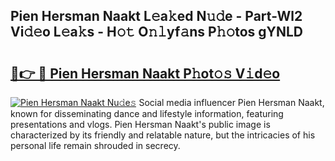 ## Pien Hersman Naakt L𝚎a𝚔ed N𝚞𝚍e - Part-Wl2 Vi𝚍𝚎o L𝚎a𝚔s - H𝚘𝚝 O𝚗𝚕yf𝚊ns P𝚑𝚘tos gYNLD

# <h2><a href="http://kfekn9i.oniu.top/?m=Pien+Hersman+Naakt">🔗👉 🔴 Pien Hersman Naakt P𝚑ot𝚘𝚜 V𝚒d𝚎o</a></h2>

[![Pien Hersman Naakt Nu𝚍e𝚜](https://i.imgur.com/0qMVB7G.gif)](http://kfekn9i.oniu.top/?m=Pien+Hersman+Naakt)
Social media influencer Pien Hersman Naakt, known for disseminating dance and lifestyle information, featuring presentations and vlogs. Pien Hersman Naakt's public image is characterized by its friendly and relatable nature, but the intricacies of his personal life remain shrouded in secrecy.  

